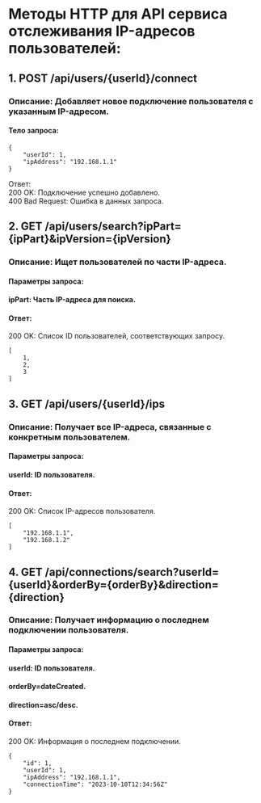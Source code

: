 # Методы HTTP для API сервиса отслеживания IP-адресов пользователей:

## 1. **POST /api/users/{userId}/connect**

### Описание: Добавляет новое подключение пользователя с указанным IP-адресом.
#### Тело запроса:
```
{
    "userId": 1,
    "ipAddress": "192.168.1.1"
}
```
Ответ:  
200 OK: Подключение успешно добавлено.  
400 Bad Request: Ошибка в данных запроса.

## 2. **GET /api/users/search?ipPart={ipPart}&ipVersion={ipVersion}**

### Описание: Ищет пользователей по части IP-адреса.
#### Параметры запроса:
#### ipPart: Часть IP-адреса для поиска.
#### Ответ:
200 OK: Список ID пользователей, соответствующих запросу.
```
[
    1,
    2,
    3
]
```
## 3. **GET /api/users/{userId}/ips**

### Описание: Получает все IP-адреса, связанные с конкретным пользователем.
#### Параметры запроса:
#### userId: ID пользователя.
#### Ответ:
200 OK: Список IP-адресов пользователя.
```
[
    "192.168.1.1",
    "192.168.1.2"
]
```
## 4. **GET /api/connections/search?userId={userId}&orderBy={orderBy}&direction={direction}**  

### Описание: Получает информацию о последнем подключении пользователя.
#### Параметры запроса:
#### userId: ID пользователя.
#### orderBy=dateCreated.
#### direction=asc/desc.
#### Ответ:
200 OK: Информация о последнем подключении.
```
{
    "id": 1,
    "userId": 1,
    "ipAddress": "192.168.1.1",
    "connectionTime": "2023-10-10T12:34:56Z"
}
```